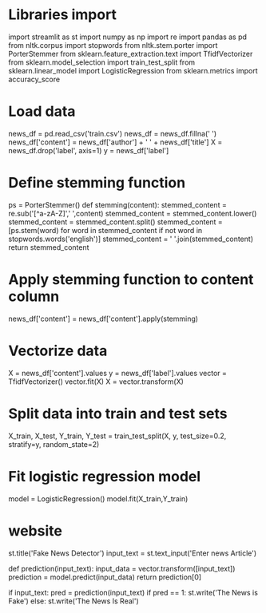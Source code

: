 # Libraries import
import streamlit as st
import numpy as np
import re
import pandas as pd
from nltk.corpus import stopwords
from nltk.stem.porter import PorterStemmer
from sklearn.feature_extraction.text import TfidfVectorizer
from sklearn.model_selection import train_test_split
from sklearn.linear_model import LogisticRegression
from sklearn.metrics import accuracy_score

# Load data
news_df = pd.read_csv('train.csv')
news_df = news_df.fillna(' ')
news_df['content'] = news_df['author'] + ' ' + news_df['title']
X = news_df.drop('label', axis=1)
y = news_df['label']

# Define stemming function
ps = PorterStemmer()
def stemming(content):
    stemmed_content = re.sub('[^a-zA-Z]',' ',content)
    stemmed_content = stemmed_content.lower()
    stemmed_content = stemmed_content.split()
    stemmed_content = [ps.stem(word) for word in stemmed_content if not word in stopwords.words('english')]
    stemmed_content = ' '.join(stemmed_content)
    return stemmed_content

# Apply stemming function to content column
news_df['content'] = news_df['content'].apply(stemming)

# Vectorize data
X = news_df['content'].values
y = news_df['label'].values
vector = TfidfVectorizer()
vector.fit(X)
X = vector.transform(X)

# Split data into train and test sets
X_train, X_test, Y_train, Y_test = train_test_split(X, y, test_size=0.2, stratify=y, random_state=2)

# Fit logistic regression model
model = LogisticRegression()
model.fit(X_train,Y_train)


# website
st.title('Fake News Detector')
input_text = st.text_input('Enter news Article')

def prediction(input_text):
    input_data = vector.transform([input_text])
    prediction = model.predict(input_data)
    return prediction[0]

if input_text:
    pred = prediction(input_text)
    if pred == 1:
        st.write('The News is Fake')
    else:
        st.write('The News Is Real')
